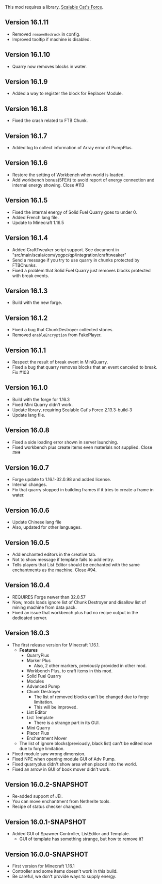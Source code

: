This mod requires a library, [Scalable Cat's Force](https://www.curseforge.com/minecraft/mc-mods/scalable-cats-force).

## Version 16.1.11

* Removed `removeBedrock` in config.
* Improved tooltip if machine is disabled.

## Version 16.1.10

* Quarry now removes blocks in water.

## Version 16.1.9

* Added a way to register the block for Replacer Module.

## Version 16.1.8

* Fixed the crash related to FTB Chunk.

## Version 16.1.7

* Added log to collect information of Array error of PumpPlus.

## Version 16.1.6

* Restore the setting of Workbench when world is loaded.
* Add workbench bonus(5FE/t) to avoid report of energy connection and internal energy showing. Close #113

## Version 16.1.5

* Fixed the internal energy of Solid Fuel Quarry goes to under 0.
* Added French lang file.
* Update to Minecraft 1.16.5

## Version 16.1.4

* Added CraftTweaker script support. See document in "src/main/scala/com/yogpc/qp/integration/crafttweaker"
* Send a message if you try to use quarry in chunks protected by FTBChunks.
* Fixed a problem that Solid Fuel Quarry just removes blocks protected with break events.

## Version 16.1.3

* Build with the new forge.

## Version 16.1.2

* Fixed a bug that ChunkDestroyer collected stones.
* Removed `enableEncryption` from FakePlayer.

## Version 16.1.1

* Respect the result of break event in MiniQuarry.
* Fixed a bug that quarry removes blocks that an event canceled to break. Fix #103

## Version 16.1.0

* Build with the forge for 1.16.3
* Fixed Mini Quarry didn't work.
* Update library, requiring Scalable Cat's Force 2.13.3-build-3
* Update lang file.

## Version 16.0.8

* Fixed a side loading error shown in server launching.
* Fixed workbench plus create items even materials not supplied. Close #99

## Version 16.0.7

* Forge update to 1.16.1-32.0.98 and added license.
* Internal changes.
* Fix that quarry stopped in building frames if it tries to create a frame in water.

## Version 16.0.6

* Update Chinese lang file
* Also, updated for other languages.

## Version 16.0.5

* Add enchanted editors in the creative tab.
* Not to show message if template fails to add entry.
* Tells players that List Editor should be enchanted with the same enchantments as the machine. Close #94.

## Version 16.0.4

* REQUIRES Forge newer than 32.0.57
* Now, mods loads ignore list of Chunk Destroyer and disallow list of mining machine from data pack.
* Fixed an issue that workbench plus had no recipe output in the dedicated server.

## Version 16.0.3

* The first release version for Minecraft 1.16.1.
  * **Features**
    * QuarryPlus
    * Marker Plus
      * Also, 2 other markers, previously provided in other mod.
    * Workbench Plus, to craft items in this mod.
    * Solid Fuel Quarry
    * Modules
    * Advanced Pump
    * Chunk Destroyer
      * The list of removed blocks can't be changed due to forge limitation.
      * This will be improved.
    * List Editor
    * List Template
      * There is a strange part in its GUI.
    * Mini Quarry
    * Placer Plus
    * Enchantment Mover
  * The list of ignore blocks(previously, black list) can't be edited now due to forge limitation.
* Fixed module saw wrong dimension.
* Fixed NPE when opening module GUI of Adv Pump.
* Fixed quarryplus didn't show area when placed into the world.
* Fixed an arrow in GUI of book mover didn't work.

## Version 16.0.2-SNAPSHOT

* Re-added support of JEI.
* You can move enchantment from Netherite tools.
* Recipe of status checker changed.

## Version 16.0.1-SNAPSHOT

* Added GUI of Spawner Controller, ListEditor and Template.
  * GUI of template has something strange, but how to remove it?

## Version 16.0.0-SNAPSHOT

* First version for Minecraft 1.16.1
* Controller and some items doesn't work in this build.
* Be careful, we don't provide ways to supply energy.
